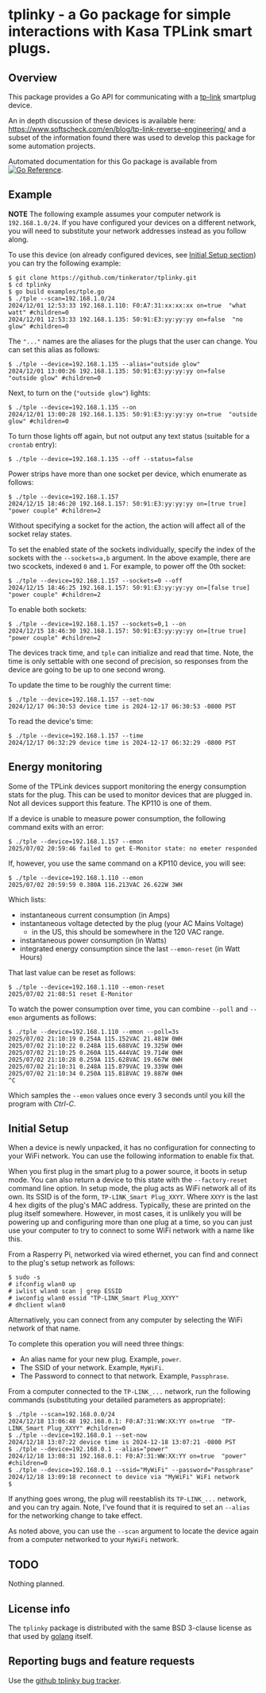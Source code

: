 # tplinky - a Go package for simple interactions with Kasa TPLink smart plugs.

## Overview

This package provides a Go API for communicating with a
[tp-link](https://www.tp-link.com/) smartplug device.

An in depth discussion of these devices is available here:
https://www.softscheck.com/en/blog/tp-link-reverse-engineering/ and a
subset of the information found there was used to develop this package
for some automation projects.

Automated documentation for this Go package is available from [![Go
Reference](https://pkg.go.dev/badge/zappem.net/pub/net/tplinky.svg)](https://pkg.go.dev/zappem.net/pub/net/tplinky).

## Example

**NOTE** The following example assumes your computer network is
  `192.168.1.0/24`. If you have configured your devices on a different
  network, you will need to substitute your network addresses instead
  as you follow along.

To use this device (on already configured devices, see [Initial Setup
section](#initial-setup-section)) you can try the following example:

```
$ git clone https://github.com/tinkerator/tplinky.git
$ cd tplinky
$ go build examples/tple.go
$ ./tple --scan=192.168.1.0/24
2024/12/01 12:53:33 192.168.1.110: F0:A7:31:xx:xx:xx on=true  "what watt" #children=0
2024/12/01 12:53:33 192.168.1.135: 50:91:E3:yy:yy:yy on=false  "no glow" #children=0
```

The `"..."` names are the aliases for the plugs that the user can
change. You can set this alias as follows:

```
$ ./tple --device=192.168.1.135 --alias="outside glow"
2024/12/01 13:00:26 192.168.1.135: 50:91:E3:yy:yy:yy on=false  "outside glow" #children=0
```

Next, to turn on the (`"outside glow"`) lights:

```
$ ./tple --device=192.168.1.135 --on
2024/12/01 13:00:28 192.168.1.135: 50:91:E3:yy:yy:yy on=true  "outside glow" #children=0
```

To turn those lights off again, but not output any text status
(suitable for a `crontab` entry):

```
$ ./tple --device=192.168.1.135 --off --status=false
```

Power strips have more than one socket per device, which enumerate as follows:

```
$ ./tple --device=192.168.1.157
2024/12/15 18:46:20 192.168.1.157: 50:91:E3:yy:yy:yy on=[true true]  "power couple" #children=2
```

Without specifying a socket for the action, the action will affect all
of the socket relay states.

To set the enabled state of the sockets individually, specify the
index of the sockets with the `--sockets=a,b` argument. In the above
example, there are two scockets, indexed `0` and `1`. For example, to
power off the 0th socket:

```
$ ./tple --device=192.168.1.157 --sockets=0 --off
2024/12/15 18:46:25 192.168.1.157: 50:91:E3:yy:yy:yy on=[false true]  "power couple" #children=2
```

To enable both sockets:

```
$ ./tple --device=192.168.1.157 --sockets=0,1 --on
2024/12/15 18:46:30 192.168.1.157: 50:91:E3:yy:yy:yy on=[true true]  "power couple" #children=2
```

The devices track time, and `tple` can initialize and read that
time. Note, the time is only settable with one second of precision, so
responses from the device are going to be up to one second wrong.

To update the time to be roughly the current time:

```
$ ./tple --device=192.168.1.157 --set-now
2024/12/17 06:30:53 device time is 2024-12-17 06:30:53 -0800 PST
```

To read the device's time:

```
$ ./tple --device=192.168.1.157 --time
2024/12/17 06:32:29 device time is 2024-12-17 06:32:29 -0800 PST
```

## Energy monitoring

Some of the TPLink devices support monitoring the energy consumption
stats for the plug. This can be used to monitor devices that are
plugged in. Not all devices support this feature. The KP110 is one of
them.

If a device is unable to measure power consumption, the following
command exits with an error:

```
$ ./tple --device=192.168.1.157 --emon
2025/07/02 20:59:46 failed to get E-Monitor state: no emeter responded
```

If, however, you use the same command on a KP110 device, you will see:

```
$ ./tple --device=192.168.1.110 --emon
2025/07/02 20:59:59 0.380A 116.213VAC 26.622W 3WH
```

Which lists:

- instantaneous current consumption (in Amps)
- instantaneous voltage detected by the plug (your AC Mains Voltage)
  - in the US, this should be somewhere in the 120 VAC range.
- instantaneous power consumption (in Watts)
- integrated energy consumption since the last `--emon-reset` (in Watt Hours)

That last value can be reset as follows:

```
$ ./tple --device=192.168.1.110 --emon-reset
2025/07/02 21:08:51 reset E-Monitor
```

To watch the power consumption over time, you can combine `--poll` and
`--emon` arguments as follows:

```
$ ./tple --device=192.168.1.110 --emon --poll=3s
2025/07/02 21:10:19 0.254A 115.152VAC 21.481W 0WH
2025/07/02 21:10:22 0.248A 115.688VAC 19.325W 0WH
2025/07/02 21:10:25 0.260A 115.444VAC 19.714W 0WH
2025/07/02 21:10:28 0.259A 115.628VAC 19.667W 0WH
2025/07/02 21:10:31 0.248A 115.879VAC 19.339W 0WH
2025/07/02 21:10:34 0.250A 115.818VAC 19.887W 0WH
^C
```

Which samples the `--emon` values once every 3 seconds until you kill the program with _Ctrl-C_.

## <a name="initial-setup-section"/>Initial Setup

When a device is newly unpacked, it has no configuration for
connecting to your WiFi network. You can use the following information
to enable fix that.

When you first plug in the smart plug to a power source, it boots in
setup mode. You can also return a device to this state with the
`--factory-reset` command line option. In setup mode, the plug acts as
WiFi network all of its own. Its SSID is of the form, `TP-LINK_Smart
Plug_XXYY`. Where `XXYY` is the last 4 hex digits of the plug's MAC
address. Typically, these are printed on the plug itself
somewhere. However, in most cases, it is unlikely you will be powering
up and configuring more than one plug at a time, so you can just use
your computer to try to connect to some WiFi network with a name like
this.

From a Rasperry Pi, networked via wired ethernet, you can find and
connect to the plug's setup network as follows:

```
$ sudo -s
# ifconfig wlan0 up
# iwlist wlan0 scan | grep ESSID
# iwconfig wlan0 essid "TP-LINK_Smart Plug_XXYY"
# dhclient wlan0
```

Alternatively, you can connect from any computer by selecting the WiFi
network of that name.

To complete this operation you will need three things:

- An alias name for your new plug. Example, `power`.
- The SSID of your network. Example, `MyWiFi`.
- The Password to connect to that network. Example, `Passphrase`.

From a computer connected to the `TP-LINK_...` network, run the
following commands (substituting your detailed parameters as
appropriate):

```
$ ./tple --scan=192.168.0.0/24
2024/12/18 13:06:48 192.168.0.1: F0:A7:31:WW:XX:YY on=true  "TP-LINK_Smart Plug_XXYY" #children=0
$ ./tple --device=192.168.0.1 --set-now
2024/12/18 13:07:22 device time is 2024-12-18 13:07:21 -0800 PST
$ ./tple --device=192.168.0.1 --alias="power"
2024/12/18 13:08:31 192.168.0.1: F0:A7:31:WW:XX:YY on=true  "power" #children=0
$ ./tple --device=192.168.0.1 --ssid="MyWiFi" --password="Passphrase"
2024/12/18 13:09:18 reconnect to device via "MyWiFi" WiFi network
$ 
```

If anything goes wrong, the plug will reestablish its `TP-LINK_...`
network, and you can try again. Note, I've found that it is required
to set an `--alias` for the networking change to take effect.

As noted above, you can use the `--scan` argument to locate the device
again from a computer networked to your `MyWiFi` network.

## TODO

Nothing planned.

## License info

The `tplinky` package is distributed with the same BSD 3-clause license
as that used by [golang](https://golang.org/LICENSE) itself.

## Reporting bugs and feature requests

Use the [github tplinky bug
tracker](https://github.com/tinkerator/tplinky/issues).

